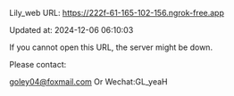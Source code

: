 Lily_web URL: https://222f-61-165-102-156.ngrok-free.app

Updated at: 2024-12-06 06:10:03

If you cannot open this URL, the server might be down.

Please contact: 

goley04@foxmail.com Or Wechat:GL_yeaH